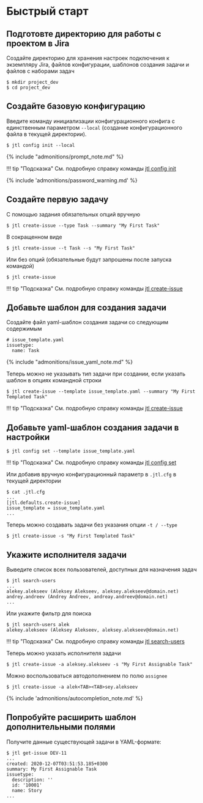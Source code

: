 # Быстрый старт

## Подготовте директорию для работы с проектом в Jira
    
Создайте директорию для хранения настроек подключения к экземпляру Jira,
файлов конфигурации, шаблонов создания задачи и файлов с наборами задач
    
    $ mkdir project_dev
    $ cd project_dev

## Создайте базовую конфигурацию

Введите команду инициализации конфигурационного конфига с единственным
параметром `--local` (создание конфигурационного файла в текущей директории).

    $ jtl config init --local

{% include "admonitions/prompt_note.md" %}
    

!!! tip "Подсказка"
    См. подробную справку команды [jtl config init](commands.md#jtl-config-init)

{% include 'admonitions/password_warning.md' %}

## Создайте первую задачу

С помощью задания обязательных опций вручную

    $ jtl create-issue --type Task --summary "My First Task"
    
В сокращенном виде
    
    $ jtl create-issue --t Task --s "My First Task"
    
Или без опций (обязательные будут запрошены после запуска командой)

    $ jtl create-issue

!!! tip "Подсказка"
    См. подробную справку команды [jtl create-issue](commands.md#jtl-create-issue)


## Добавьте шаблон для создания задачи

Создайте файл yaml-шаблон создания задачи со следующим содержимым
    
    # issue_template.yaml
    issuetype:
      name: Task
      
{% include "admonitions/issue_yaml_note.md" %}

Теперь можно не указывать тип задачи при создании, если указать шаблон в
опциях командной строки
    
    $ jtl create-issue --template issue_template.yaml --summary "My First Templated Task"
    
!!! tip "Подсказка"
    См. подробную справку команды [jtl create-issue](commands.md#jtl-create-issue)

## Добавьте yaml-шаблон создания задачи в настройки

    $ jtl config set --template issue_template.yaml

!!! tip "Подсказка"
    См. подробную справку команды [jtl config set](commands.md#jtl-config-set)

Или добавив вручную конфигурационный параметр в `.jtl.cfg` в текущей директории 
    
    $ cat .jtl.cfg
    ...
    [jtl.defaults.create-issue]
    issue_template = issue_template.yaml
    ...

Теперь можно создавать задачи без указания опции `-t / --type`

    $ jtl create-issue -s "My First Templated Task"
    
## Укажите исполнителя задачи

Выведите список всех пользователей, доступных для назначения задач

    $ jtl search-users
    ...
    alekey.alekseev (Aleksey Alekseev, aleksey.alekseev@domain.net)
    andrey.andreev (Andrey Andreev, andreay.andreev@domain.net)
    ...

Или укажите фильтр для поиска

    $ jtl search-users alek
    alekey.alekseev (Aleksey Alekseev, aleksey.alekseev@domain.net)

!!! tip "Подсказка"
    См. подробную справку команды [jtl search-users](commands.md#jtl-search-users)


Теперь можно указать исполнителя задачи

    $ jtl create-issue -a aleksey.alekseev -s "My First Assignable Task"

Можно воспользоваться автодополнением по полю `assignee`

    $ jtl create-issue -a alek<TAB><TAB>sey.alekseev

{% include 'admonitions/autocompletion_note.md' %}

## Попробуйте расширить шаблон дополнительными полями

Получите данные существующей задачи в YAML-формате:

    $ jtl get-issue DEV-11
    ...
    created: 2020-12-07T03:51:53.185+0300
    summary: My First Assignable Task
    issuetype:
      description: ''
      id: '10001'
      name: Story
    ...
